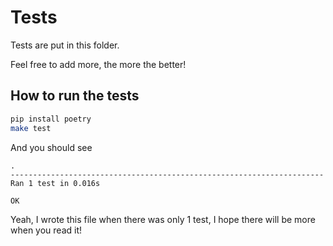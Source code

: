 # Tests

Tests are put in this folder.

Feel free to add more, the more the better!

## How to run the tests

```bash
pip install poetry
make test
```

And you should see

```text
.
----------------------------------------------------------------------
Ran 1 test in 0.016s

OK
```

Yeah, I wrote this file when there was only 1 test, I hope there will be more
when you read it!

